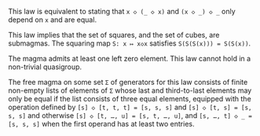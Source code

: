 This law is equivalent to stating that `x ◇ (_ ◇ x)` and `(x ◇ _) ◇ _` only depend on `x` and are equal.

This law implies that the set of squares, and the set of cubes, are submagmas.  The squaring map `S: x ↦ x◇x` satisfies `S(S(S(x))) = S(S(x))`.

The magma admits at least one left zero element.  This law cannot hold in a non-trivial quasigroup.

The free magma on some set `Σ` of generators for this law consists of finite non-empty lists of elements of `Σ` whose last and third-to-last elements may only be equal if the list consists of three equal elements, equipped with the operation defined by `[s] ◇ [t, t, t] = [s, s, s]` and `[s] ◇ [t, s] = [s, s, s]` and otherwise `[s] ◇ [t, …, u] = [s, t, …, u]`, and `[s, …, t] ◇ _ = [s, s, s]` when the first operand has at least two entries.
